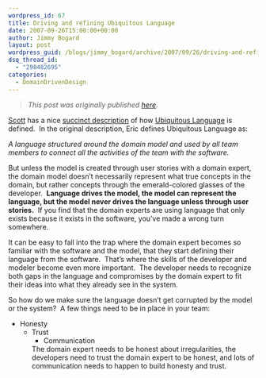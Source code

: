 ```yaml
---
wordpress_id: 67
title: Driving and refining Ubiquitous Language
date: 2007-09-26T15:00:00+00:00
author: Jimmy Bogard
layout: post
wordpress_guid: /blogs/jimmy_bogard/archive/2007/09/26/driving-and-refining-ubiquitous-language.aspx
dsq_thread_id:
  - "298482695"
categories:
  - DomainDrivenDesign
---
```

> _This post was originally published [here](http://grabbagoft.blogspot.com/2007/09/driving-and-refining-ubiquitous.html)._

[Scott](http://codebetter.com/blogs/scott.bellware/default.aspx) has a nice [succinct description](http://codebetter.com/blogs/scott.bellware/archive/2007/09/25/168685.aspx) of how [Ubiquitous Language](http://domaindrivendesign.org/discussion/messageboardarchive/UbiquitousLanguage.html)&nbsp;is defined.&nbsp; In the original description, Eric defines Ubiquitous Language as:

_A language structured around the domain model and used by all team members to connect all the activities of the team with the software._

But unless the model is created through user stories with a domain expert, the domain model doesn&#8217;t necessarily represent what true concepts in the domain, but rather concepts through the emerald-colored glasses of the developer.&nbsp; **Language drives the model, the model can represent the language, but the model never drives the language unless through user stories.**&nbsp; If you find that the domain experts are using language that only exists because it exists in the software, you&#8217;ve made a wrong turn somewhere.

It can be easy to fall into the trap where the domain expert becomes so familiar with the software and the model, that they start defining their language from the software.&nbsp; That&#8217;s where the skills of the developer and modeler become even more important.&nbsp; The developer needs&nbsp;to recognize both&nbsp;gaps in the language and compromises by the domain expert to fit their ideas into what they already see in the system.

So how do we make sure the language doesn&#8217;t get corrupted by the model or the system?&nbsp; A few things need to be in place in your team:

  * Honesty 
      * Trust 
          * Communication</ul> 
        The domain expert needs to be honest about irregularities, the developers need to trust the domain expert to be honest, and lots of communication needs to happen to build honesty and trust.